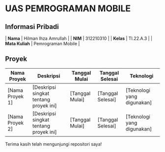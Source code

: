 # UAS PEMROGRAMAN MOBILE

## Informasi Pribadi

| **Nama** | Hilman Ihza Amrullah |
| **NIM** | 312210310 |
| **Kelas** | TI.22.A.3 |
| **Mata Kuliah** | Pemrograman Mobile |

## Proyek

| **Nama Proyek** | **Deskripsi** | **Tanggal Mulai** | **Tanggal Selesai** | **Teknologi** |
| --- | --- | --- | --- | --- |
| [Nama Proyek 1] | [Deskripsi singkat tentang proyek ini] | [Tanggal Mulai] | [Tanggal Selesai] | [Teknologi yang digunakan] |
| [Nama Proyek 2] | [Deskripsi singkat tentang proyek ini] | [Tanggal Mulai] | [Tanggal Selesai] | [Teknologi yang digunakan] |

Terima kasih telah mengunjungi repositori saya!
